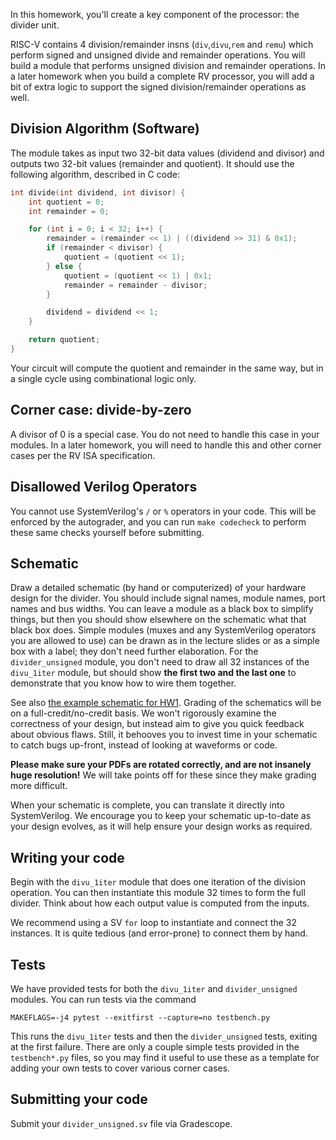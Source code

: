 In this homework, you'll create a key component of the processor: the divider unit.

RISC-V contains 4 division/remainder insns (`div`,`divu`,`rem` and `remu`) which
perform signed and unsigned divide and remainder operations. You will build a
module that performs unsigned division and remainder operations. In a later
homework when you build a complete RV processor, you will add a bit of
extra logic to support the signed division/remainder operations as well.

## Division Algorithm (Software)

The module takes as input two 32-bit data values (dividend and divisor) and
outputs two 32-bit values (remainder and quotient). It should use the following
algorithm, described in C code:

```c
int divide(int dividend, int divisor) {
    int quotient = 0;
    int remainder = 0;

    for (int i = 0; i < 32; i++) {
        remainder = (remainder << 1) | ((dividend >> 31) & 0x1);
        if (remainder < divisor) {
            quotient = (quotient << 1);
        } else {
            quotient = (quotient << 1) | 0x1;
            remainder = remainder - divisor;
        }

        dividend = dividend << 1;
    }

    return quotient;
}
```

Your circuit will compute the quotient and remainder in the same way, but in a
single cycle using combinational logic only.


## Corner case: divide-by-zero

A divisor of 0 is a special case. You do not need to handle this case in your
modules. In a later homework, you will need to handle this and other corner
cases per the RV ISA specification.

## Disallowed Verilog Operators

You cannot use SystemVerilog's `/` or `%` operators in your code. This will be
enforced by the autograder, and you can run `make codecheck` to perform these
same checks yourself before submitting.

## Schematic

Draw a detailed schematic (by hand or computerized) of your hardware design for the divider. You should include signal names, module names, port names and bus widths. You can leave a module as a black box to simplify things, but then you should show elsewhere on the schematic what that black box does. Simple modules (muxes and any SystemVerilog operators you are allowed to use) can be drawn as in the lecture slides or as a simple box with a label; they don't need further elaboration. For the `divider_unsigned` module, you don't need to draw all 32 instances of the `divu_1iter` module, but should show **the first two and the last one** to demonstrate that you know how to wire them together.

See also [the example schematic for HW1](../hw1-systemverilog/hw1-schematic.pdf). Grading of the schematics will be on a full-credit/no-credit basis. We won't rigorously examine the correctness of your design, but instead aim to give you quick feedback about obvious flaws. Still, it behooves you to invest time in your schematic to catch bugs up-front, instead of looking at waveforms or code.

**Please make sure your PDFs are rotated correctly, and are not insanely huge resolution!** We will take points off for these since they make grading more difficult.

When your schematic is complete, you can translate it directly into SystemVerilog. We encourage you to keep your schematic up-to-date as your design evolves, as it will help ensure your design works as required.

## Writing your code

Begin with the `divu_1iter` module that does one iteration of the division
operation. You can then instantiate this module 32 times to form the full
divider. Think about how each output value is computed from the inputs.

We recommend using a SV `for` loop to instantiate and connect the 32
instances. It is quite tedious (and error-prone) to connect them by hand.

## Tests

We have provided tests for both the `divu_1iter` and `divider_unsigned`
modules. You can run tests via the command

```
MAKEFLAGS=-j4 pytest --exitfirst --capture=no testbench.py
```

This runs the `divu_1iter` tests and then the `divider_unsigned` tests, exiting at the first failure.
There are only a couple simple tests provided in the `testbench*.py` files, so you may find it useful to use
these as a template for adding your own tests to cover various corner cases.

## Submitting your code

Submit your `divider_unsigned.sv` file via Gradescope.
